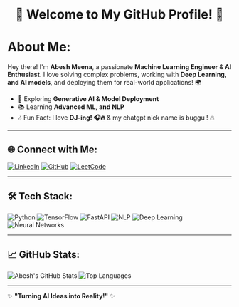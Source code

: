 <h1 align="center">🚀 Welcome to My GitHub Profile! 🚀</h1>


# About Me:
Hey there! I'm **Abesh Meena**, a passionate **Machine Learning Engineer & AI Enthusiast**. 
I love solving complex problems, working with **Deep Learning, and AI models**, and deploying them for real-world applications! 🌍

- 🎯 Exploring **Generative AI & Model Deployment**
- 📚 Learning **Advanced ML, and NLP**
- 🎶 Fun Fact: I love **DJ-ing! 🎧🔥** & my chatgpt nick name is buggu ! 🔥

---

## 🌐 Connect with Me:
[![LinkedIn](https://img.shields.io/badge/LinkedIn-blue?style=for-the-badge&logo=linkedin)](https://www.linkedin.com/in/abesh-meena/) 
[![GitHub](https://img.shields.io/badge/GitHub-000?style=for-the-badge&logo=github)](https://github.com/abesh-meena)
[![LeetCode](https://img.shields.io/badge/LeetCode-FFA116?style=for-the-badge&logo=leetcode&logoColor=white)](https://leetcode.com/u/abesh_meena/)

---

## 🛠 Tech Stack:
![Python](https://img.shields.io/badge/Python-3776AB?style=for-the-badge&logo=python&logoColor=white)
![TensorFlow](https://img.shields.io/badge/TensorFlow-FF6F00?style=for-the-badge&logo=tensorflow&logoColor=white)
![FastAPI](https://img.shields.io/badge/FastAPI-009688?style=for-the-badge&logo=fastapi&logoColor=white)
![NLP](https://img.shields.io/badge/NLP-1E88E5?style=for-the-badge&logo=google&logoColor=white)
![Deep Learning](https://img.shields.io/badge/Deep%20Learning-FF4081?style=for-the-badge&logo=deeplearning&logoColor=white)
![Neural Networks](https://img.shields.io/badge/Neural%20Networks-9C27B0?style=for-the-badge&logo=brain&logoColor=white)


---

## 📈 GitHub Stats:
![Abesh's GitHub Stats](https://github-readme-stats.vercel.app/api?username=abesh-meena&show_icons=true&theme=radical)
![Top Languages](https://github-readme-stats.vercel.app/api/top-langs/?username=abesh-meena&layout=compact&theme=radical)


---

✨ **"Turning AI Ideas into Reality!"** ✨
